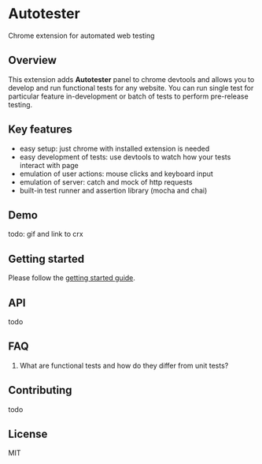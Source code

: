 # Autotester
Chrome extension for automated web testing

## Overview
This extension adds **Autotester** panel to chrome devtools and allows you to develop and run functional tests for any website.
You can run single test for particular feature in-development or batch of tests to perform pre-release testing.  

## Key features
* easy setup: just chrome with installed extension is needed
* easy development of tests: use devtools to watch how your tests interact with page 
* emulation of user actions: mouse clicks and keyboard input
* emulation of server: catch and mock of http requests
* built-in test runner and assertion library (mocha and chai)

## Demo 
todo: gif and link to crx

## Getting started
Please follow the [getting started guide](/docs/getting-started.md).

## API
todo

## FAQ
 1. What are functional tests and how do they differ from unit tests?

## Contributing
todo

## License
MIT
